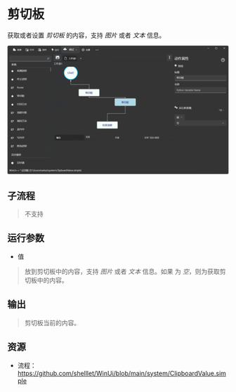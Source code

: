 # 剪切板 
获取或者设置 *剪切板* 的内容，支持 *图片* 或者 *文本* 信息。

![剪切板](./images/20.png ':size=90%')

## 子流程
> 不支持


## 运行参数

* 值

> 放到剪切板中的内容，支持 *图片* 或者 *文本* 信息。如果 为 *空*，则为获取剪切板中的内容。

## 输出

> 剪切板当前的内容。    



## 资源

* 流程：https://github.com/shelllet/WinUi/blob/main/system/ClipboardValue.simple







